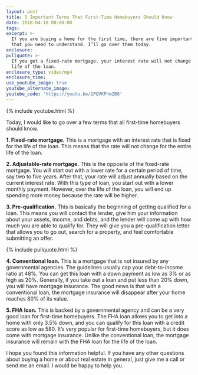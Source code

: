 ```yaml
---
layout: post
title: 5 Important Terms That First-Time Homebuyers Should Know
date: 2018-04-18 00:00:00
tags:
excerpt: >-
  If you are buying a home for the first time, there are five important terms
  that you need to understand. I’ll go over them today.
enclosure:
pullquote: >-
  If you get a fixed-rate mortgage, your interest rate will not change for the
  life of the loan.
enclosure_type: video/mp4
enclosure_time:
use_youtube_image: true
youtube_alternate_image:
youtube_code: 'https://youtu.be/1PQVKPhmZB8'
---
```


{% include youtube.html %}

Today, I would like to go over a few terms that all first-time homebuyers should know.&nbsp;

**1. Fixed-rate mortgage.** This is a mortgage with an interest rate that is fixed for the life of the loan. This means that the rate will not change for the entire life of the loan.&nbsp;

**2. Adjustable-rate mortgage.** This is the opposite of the fixed-rate mortgage. You will start out with a lower rate for a certain period of time, say two to five years. After that, your rate will adjust annually based on the current interest rate. With this type of loan, you start out with a lower monthly payment. However, over the life of the loan, you will end up spending more money because the rate will be higher.&nbsp;

**3. Pre-qualification.** This is basically the beginning of getting qualified for a loan. This means you will contact the lender, give him your information about your assets, income, and debts, and the lender will come up with how much you are able to qualify for. They will give you a pre-qualification letter that allows you to go out, search for a property, and feel comfortable submitting an offer.&nbsp;

{% include pullquote.html %}

**4. Conventional loan.** This is a mortgage that is not insured by any governmental agencies. The guidelines usually cap your debt-to-income ratio at 48%. You can get this loan with a down payment as low as 3% or as high as 20%. Generally, if you take out a loan and put less than 20% down, you will have mortgage insurance. The good news is that with a conventional loan, the mortgage insurance will disappear after your home reaches 80% of its value.&nbsp;

**5. FHA loan.** This is backed by a governmental agency and can be a very good loan for first-time homebuyers. The FHA loan allows you to get into a home with only 3.5% down, and you can qualify for this loan with a credit score as low as 580. It’s very popular for first-time homebuyers, but it does come with mortgage insurance. Unlike the conventional loan, the mortgage insurance will remain with the FHA loan for the life of the loan.

I hope you found this information helpful. If you have any other questions about buying a home or about real estate in general, just give me a call or send me an email. I would be happy to help you.